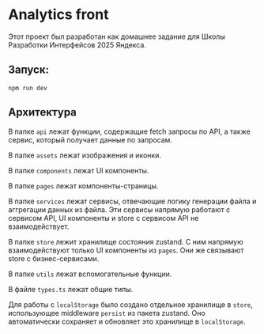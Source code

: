 # Analytics front

Этот проект был разработан как домашнее задание для Школы Разработки Интерфейсов 2025 Яндекса.

## Запуск:

```
npm run dev
```

## Архитектура

В папке `api` лежат функции, содержащие fetch запросы по API, а также сервис, который получает данные по запросам.

В папке `assets` лежат изображения и иконки.

В папке `components` лежат UI компоненты.

В папке `pages` лежат компоненты-страницы.

В папке `services` лежат сервисы, отвечающие логику генерации файла и аггрегации данных из файла. Эти сервисы напрямую работают с сервисом API, UI компоненты и store с сервисом API не взаимодействует.

В папке `store` лежит хранилище состояния zustand. С ним напрямую взаимодействуют только UI компоненты из `pages`. Они же связывают store с бизнес-сервисами.

В папке `utils` лежат вспомогательные функции.

В файле `types.ts` лежат общие типы.

Для работы с `localStorage` было создано отдельное хранилище в `store`, использующее middleware `persist` из пакета zustand. Оно автоматически сохраняет и обновляет это хранилище в `localStorage`.
